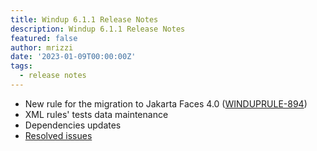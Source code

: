 ```yaml
---
title: Windup 6.1.1 Release Notes
description: Windup 6.1.1 Release Notes
featured: false
author: mrizzi
date: '2023-01-09T00:00:00Z'
tags:
  - release notes
---
```


- New rule for the migration to Jakarta Faces 4.0 ([WINDUPRULE-894](https://issues.redhat.com/browse/WINDUPRULE-894))
- XML rules' tests data maintenance
- Dependencies updates
- [Resolved issues](https://issues.redhat.com/issues/?filter=12404708)
